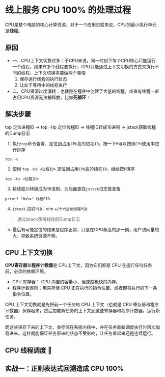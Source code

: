 # 线上服务 CPU 100% 的处理过程 

CPU是整个电脑的核心计算资源，对于一个应用进程来说，CPU的最小执行单元是**线程**。

## 原因

- 一、CPU上下文切换过多：于CPU来说，同一时刻下每个CPU核心只能运行一个线程，如果有多个线程要执行，CPU只能通过上下文切换的方式来执行不同的线程。上下文切换需要做两个事情
  1. 保存运行线程的执行状态
  2. 让处于等待中的线程执行
- 二、CPU资源过度消耗：也就是在程序中创建了大量的线程，或者有线程一直占用CPU资源无法被释放，比如**死循环**！

## 解决步骤

top 定位进程ID -> top -Hp 定位线程ID ->  线程ID转成16进制 -> jstack获取线程的Dump日志

1. 执行`top`命令查看，定位到占用`CPU`高的进程`ID`，按一下`P`可以按照`CPU`使用率进行排序
```shell script
top -c
```

2. 使用 `top -Hp <进程ID>` 定位到占用`CPU`高的线程`ID`，继续按`P`排序
```shell script
top -Hp <进程ID>
```

3. 将线程`ID`转换成为16进制，为后面查找`jstack`日志做准备
```shell script
printf "0x%x" 线程PID
```

4. `jstack` 进程`PID` | vim +/`十六进制线程PID` 
> 通过jstack获得线程的Dump日志

5. 最后有可能定位的结果是程序正常，只是在CPU飙高的那一刻，用户访问量较大，导致系统资源不够。

## CPU 上下文切换

**CPU寄存器**和**程序计数器**是 CPU上下文，因为它们都是 CPU 在运行任何任务前，必须的依赖环境。
- CPU 寄存器： CPU 内置的容量小、但速度极快的内存。
- 程序计数器则：用来存储 CPU 正在执行的指令位置、或者即将执行的下一条指令位置。

CPU 上下文切换就是先把前一个任务的 CPU 上下文（也就是 CPU 寄存器和程序计数器）保存起来，然后加载新任务的上下文到这些寄存器和程序计数器，运行新任务。

而这些保存下来的上下文，会存储在系统内核中，并在任务重新调度执行时再次加载进来。这样就能保证任务原来的状态不受影响，让任务看起来还是连续运行。

## CPU 线程调度 :hammer:

## 实战一：正则表达式回溯造成 CPU 100%
